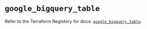 # `google_bigquery_table`

Refer to the Terraform Registory for docs: [`google_bigquery_table`](https://registry.terraform.io/providers/hashicorp/google/4.77.0/docs/resources/bigquery_table).
